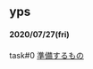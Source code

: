 ## yps

#### 2020/07/27(fri)

task#0 [準備するもの](https://github.com/yotaro-ok/yps/blob/master/task_0.md)
